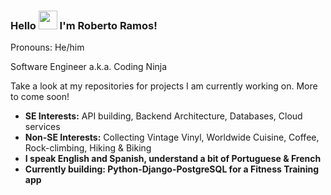 ### Hello <img src="https://raw.githubusercontent.com/MartinHeinz/MartinHeinz/master/wave.gif" width="30px"> I'm Roberto Ramos!

<p>Pronouns: He/him
<p>Software Engineer a.k.a. Coding Ninja

Take a look at my repositories for projects I am currently working on. More to come soon!

* <strong>SE Interests:</strong> API building, Backend Architecture, Databases, Cloud services
* <strong>Non-SE Interests:</strong> Collecting Vintage Vinyl, Worldwide Cuisine, Coffee, Rock-climbing, Hiking & Biking
* <strong>I speak English and Spanish, understand a bit of Portuguese & French 
* <strong>Currently building:</strong> Python-Django-PostgreSQL for a Fitness Training app
<p>
